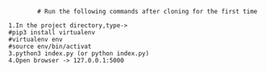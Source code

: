 			# Run the following commands after cloning for the first time

	1.In the project directory,type->
	#pip3 install virtualenv
	#virtualenv env
	#source env/bin/activat
	3.python3 index.py (or python index.py)
	4.Open browser -> 127.0.0.1:5000
